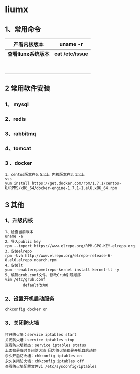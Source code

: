 # liumx

## 1、常用命令

 

| 产看内核版本          | uname -r           |
| --------------------- | ------------------ |
| **查看liunx系统版本** | **cat /etc/issue** |
|                       |                    |
|                       |                    |
|                       |                    |
|                       |                    |
|                       |                    |
|                       |                    |
|                       |                    |
|                       |                    |

## 2 常用软件安装

 ### 1、 mysql

### 2、redis

### 3、rabbitmq

### 4、tomcat

### 3 、docker

```
1、centos版本在6.5以上 内核版本在3.1以上
sss
yum install https://get.docker.com/rpm/1.7.1/centos-6/RPMS/x86_64/docker-engine-1.7.1-1.el6.x86_64.rpm

```



## 3 其他

### 1、升级内核  

```shell
1、检查当前版本
uname -a      
2、导入public key
rpm --import https://www.elrepo.org/RPM-GPG-KEY-elrepo.org            
3、安装elrepo
rpm -Uvh http://www.elrepo.org/elrepo-release-6-8.el6.elrepo.noarch.rpm    
4、安装lt
yum --enablerepo=elrepo-kernel install kernel-lt -y  
5、编辑grub.conf文件，修改Grub引导顺序
vim /etc/grub.conf         
        default改为0

```

### 2、设置开机启动服务

```shell
chkconfig docker on 
```

### 3、关闭防火墙

```shell
打开防火墙：service iptables start
关闭防火墙：service iptables stop
查看防火墙状态：service iptables status
上面都是临时关闭防火墙 因为防火墙都是开机自启动的 
永久开启防火墙：chkconfig iptables on
永久关闭防火墙：chkconfig iptables off
查看防火墙配置文件vi /etc/sysconfig/iptables


```



